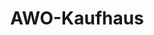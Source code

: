 ---
title: "AWO-Kaufhaus"
url: /bad-saeckingen/awo-kaufhaus-alte-basler-strasse/
shop: Gebrauchtwaren
---
